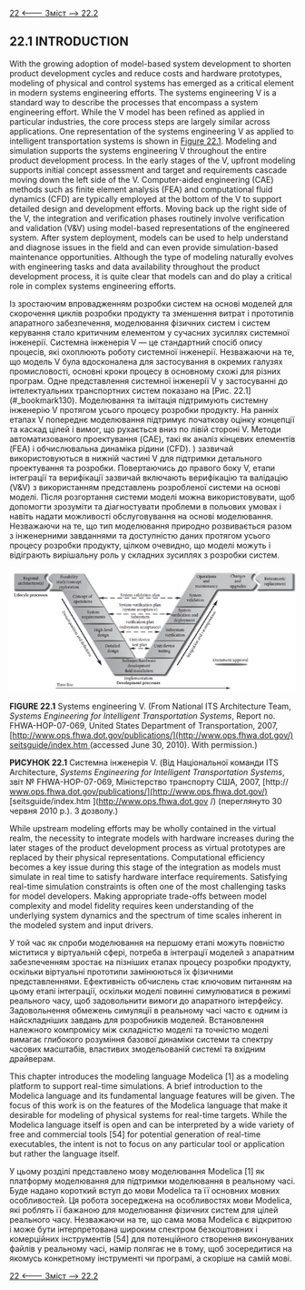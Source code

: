 [22 <--- ](22.md) [   Зміст   ](README.md) [--> 22.2](22_2.md)

## 22.1 INTRODUCTION

With the growing adoption of model-based system development to shorten product development cycles and reduce costs and hardware prototypes, modeling of physical and control systems has emerged as a critical element in modern systems engineering efforts. The systems engineering V is a standard way to describe the processes that encompass a system engineering effort. While the V model has been refined as applied in particular industries, the core process steps are largely similar across applications. One representation of the systems engineering V as applied to intelligent transportation systems is shown in [Figure 22.1](#_bookmark130). Modeling and simulation supports the systems engineering V throughout the entire product development process. In the early stages of the V, upfront modeling supports initial concept assessment and target and requirements cascade moving down the left side of the V. Computer-aided engineering (CAE) methods such as finite element analysis (FEA) and computational fluid dynamics (CFD) are typically employed at the bottom of the V to support detailed design and development efforts. Moving back up the right side of the V, the integration and verification phases routinely involve verification and validation (V&V) using model-based representations of the engineered system. After system deployment, models can be used to help understand and diagnose issues in the field and can even provide simulation-based maintenance opportunities. Although the type of modeling naturally evolves with engineering tasks and data availability throughout the product development process, it is quite clear that models can and do play a critical role in complex systems engineering efforts.

Із зростаючим впровадженням розробки систем на основі моделей для скорочення циклів розробки продукту та зменшення витрат і прототипів апаратного забезпечення, моделювання фізичних систем і систем керування стало критичним елементом у сучасних зусиллях системної інженерії. Системна інженерія V — це стандартний спосіб опису процесів, які охоплюють роботу системної інженерії. Незважаючи на те, що модель V була вдосконалена для застосування в окремих галузях промисловості, основні кроки процесу в основному схожі для різних програм. Одне представлення системної інженерії V у застосуванні до інтелектуальних транспортних систем показано на [Рис. 22.1] (#_bookmark130). Моделювання та імітація підтримують системну інженерію V протягом усього процесу розробки продукту. На ранніх етапах V попереднє моделювання підтримує початкову оцінку концепції та каскад цілей і вимог, що рухається вниз по лівій стороні V. Методи автоматизованого проектування (CAE), такі як аналіз кінцевих елементів (FEA) і обчислювальна динаміка рідини (CFD). ) зазвичай використовуються в нижній частині V для підтримки детального проектування та розробки. Повертаючись до правого боку V, етапи інтеграції та верифікації зазвичай включають верифікацію та валідацію (V&V) з використанням представлень розробленої системи на основі моделі. Після розгортання системи моделі можна використовувати, щоб допомогти зрозуміти та діагностувати проблеми в польових умовах і навіть надати можливості обслуговування на основі моделювання. Незважаючи на те, що тип моделювання природно розвивається разом з інженерними завданнями та доступністю даних протягом усього процесу розробки продукту, цілком очевидно, що моделі можуть і відіграють вирішальну роль у складних зусиллях з розробки систем.

![image-20220823005159595](media/image-20220823005159595.png)

**FIGURE 22.1** Systems engineering V. (From National ITS Architecture Team, *Systems Engineering for Intelligent Transportation Systems*, Report no. FHWA-HOP-07-069, United States Department of Transportation, 2007, [http://www.ops.fhwa.dot.gov/publications/](http://www.ops.fhwa.dot.gov/) [seitsguide/index.htm ](http://www.ops.fhwa.dot.gov/)(accessed June 30, 2010). With permission.)

**РИСУНОК 22.1** Системна інженерія V. (Від Національної команди ITS Architecture, *Systems Engineering for Intelligent Transportation Systems*, звіт № FHWA-HOP-07-069, Міністерство транспорту США, 2007, [http:// www.ops.fhwa.dot.gov/publications/](http://www.ops.fhwa.dot.gov/) [seitsguide/index.htm ](http://www.ops.fhwa.dot.gov /) (переглянуто 30 червня 2010 р.). З дозволу.)

While upstream modeling efforts may be wholly contained in the virtual realm, the necessity to integrate models with hardware increases during the later stages of the product development process as virtual prototypes are replaced by their physical representations. Computational efficiency becomes a key issue during this stage of the integration as models must simulate in real time to satisfy hardware interface requirements. Satisfying real-time simulation constraints is often one of the most challenging tasks for model developers. Making appropriate trade-offs between model complexity and model fidelity requires keen understanding of the underlying system dynamics and the spectrum of time scales inherent in the modeled system and input drivers.

У той час як спроби моделювання на першому етапі можуть повністю міститися у віртуальній сфері, потреба в інтеграції моделей з апаратним забезпеченням зростає на пізніших етапах процесу розробки продукту, оскільки віртуальні прототипи замінюються їх фізичними представленнями. Ефективність обчислень стає ключовим питанням на цьому етапі інтеграції, оскільки моделі повинні симулюватися в режимі реального часу, щоб задовольнити вимоги до апаратного інтерфейсу. Задовольнення обмежень симуляції в реальному часі часто є одним із найскладніших завдань для розробників моделей. Встановлення належного компромісу між складністю моделі та точністю моделі вимагає глибокого розуміння базової динаміки системи та спектру часових масштабів, властивих змодельованій системі та вхідним драйверам.

This chapter introduces the modeling language Modelica [1] as a modeling platform to support real-time simulations. A brief introduction to the Modelica language and its fundamental language features will be given. The focus of this work is on the features of the Modelica language that make it desirable for modeling of physical systems for real-time targets. While the Modelica language itself is open and can be interpreted by a wide variety of free and commercial tools [54] for potential generation of real-time executables, the intent is not to focus on any particular tool or application but rather the language itself.

У цьому розділі представлено мову моделювання Modelica [1] як платформу моделювання для підтримки моделювання в реальному часі. Буде надано короткий вступ до мови Modelica та її основних мовних особливостей. Ця робота зосереджена на особливостях мови Modelica, які роблять її бажаною для моделювання фізичних систем для цілей реального часу. Незважаючи на те, що сама мова Modelica є відкритою і може бути інтерпретована широким спектром безкоштовних і комерційних інструментів [54] для потенційного створення виконуваних файлів у реальному часі, намір полягає не в тому, щоб зосередитися на якомусь конкретному інструменті чи програмі, а скоріше на самій мові.

[22 <--- ](22.md) [   Зміст   ](README.md) [--> 22.2](22_2.md)